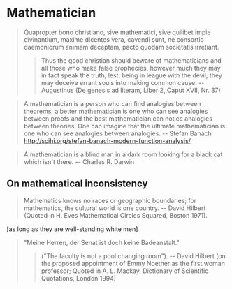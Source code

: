 # Mathematician

>Quapropter bono christiano, sive mathematici, sive quilibet impie divinantium, maxime dicentes vera, cavendi sunt, ne consortio daemoniorum animam deceptam, pacto quodam societatis irretiant.
>>Thus the good christian should beware of mathematicians and all those who make false prophecies, however much they may in fact speak the truth; lest, being in league with the devil, they may deceive errant souls into making common cause.
-- Augustinus (De genesis ad literam, Liber 2, Caput XVII, Nr. 37)


>A mathematician is a person who can find analogies between theorems; a better mathematician is one who can see analogies between proofs and the best mathematician can notice analogies between theories. One can imagine that the ultimate mathematician is one who can see analogies between analogies.
-- Stefan Banach http://scihi.org/stefan-banach-modern-function-analysis/

>A mathematician is a blind man in a dark room looking for a black cat which isn't there.
-- Charles R. Darwin



## On mathematical inconsistency

>Mathematics knows no races or geographic boundaries; for mathematics, the cultural world is one country.
-- David Hilbert (Quoted in H. Eves Mathematical Circles Squared, Boston 1971).

[as long as they are well-standing white men]

>"Meine Herren, der Senat ist doch keine Badeanstalt."
>>("The faculty is not a pool changing room").
-- David Hilbert (on the proposed appointment of Emmy Noether as the first woman professor; Quoted in A. L. Mackay, Dictionary of Scientific Quotations, London 1994)
